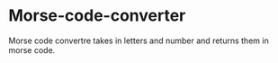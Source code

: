 # Morse-code-converter

Morse code convertre takes in letters and number and returns them in morse code.
